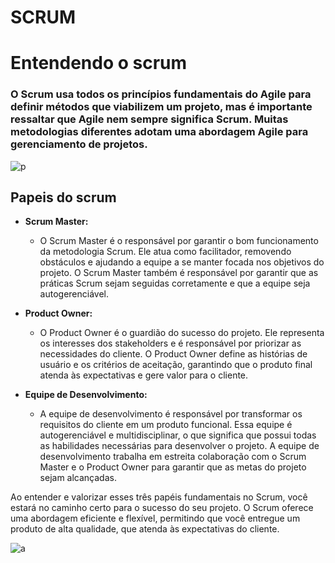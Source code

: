 # SCRUM

# **Entendendo o scrum**

### O Scrum usa todos os princípios fundamentais do Agile para definir métodos que viabilizem um projeto, mas é importante ressaltar que Agile nem sempre significa Scrum. Muitas metodologias diferentes adotam uma abordagem Agile para gerenciamento de projetos.

![p](https://cdn.prod.website-files.com/62e89931273b5c21be76c486/65ef2f92f1c5549adcb4cf0b_19559-G4-1280-765%20(1).png)

## **Papeis do scrum**

 

- **Scrum Master:**
    - O Scrum Master é o responsável por garantir o bom funcionamento da metodologia Scrum. Ele atua como facilitador, removendo obstáculos e ajudando a equipe a se manter focada nos objetivos do projeto. O Scrum Master também é responsável por garantir que as práticas Scrum sejam seguidas corretamente e que a equipe seja autogerenciável.

    
-  **Product Owner:**
    - O Product Owner é o guardião do sucesso do projeto. Ele representa os interesses dos stakeholders e é responsável por priorizar as necessidades do cliente. O Product Owner define as histórias de usuário e os critérios de aceitação, garantindo que o produto final atenda às expectativas e gere valor para o cliente.


- **Equipe de Desenvolvimento:**
    - A equipe de desenvolvimento é responsável por transformar os requisitos do cliente em um produto funcional. Essa equipe é autogerenciável e multidisciplinar, o que significa que possui todas as habilidades necessárias para desenvolver o projeto. A equipe de desenvolvimento trabalha em estreita colaboração com o Scrum Master e o Product Owner para garantir que as metas do projeto sejam alcançadas.

Ao entender e valorizar esses três papéis fundamentais no Scrum, você estará no caminho certo para o sucesso do seu projeto. O Scrum oferece uma abordagem eficiente e flexível, permitindo que você entregue um produto de alta qualidade, que atenda às expectativas do cliente.

![a](https://agilepink.com/wp-content/uploads/2018/09/Scrum-Master-1308x765.png)

